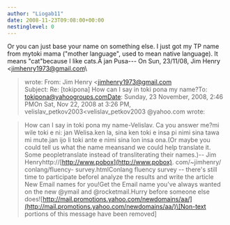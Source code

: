 ```yaml
---
author: "Liogab11"
date: 2008-11-23T09:08:00+00:00
nestinglevel: 0
---
```

Or you can just base your name on something else. I just got my TP name from mytoki mama ("mother language", used to mean native language). It means "cat"because I like cats.Â jan Pusa---
 On Sun, 23/11/08, Jim Henry <[jimhenry1973@gmail.com](mailto://jimhenry1973@gmail.com)\
> wrote:
From: Jim Henry <[jimhenry1973@gmail.com](mailto://jimhenry1973@gmail.com)\
>Subject: Re: \[tokipona\] How can I say in toki pona my name?To: [tokipona@yahoogroups.comDate](mailto://tokipona@yahoogroups.comDate): Sunday, 23 November, 2008, 2:46 PMOn Sat, Nov 22, 2008 at 3:26 PM, velislav\_petkov2003<velislav\_petkov2003 @yahoo.com
> wrote:

> How can I say in toki pona my name-Velislav. Ca you answer me?mi wile toki e ni: jan Welisa.ken la, sina ken toki e insa pi nimi sina tawa mi mute.jan ijo li toki ante e nimi sina lon insa ona.(Or maybe you could tell us what the name meansand we could help translate it. Some peopletranslate instead of transliterating their names.)--
Jim Henryhttp://[http://www.pobox](http://www.pobox). com/~jimhenry/ conlang/fluency- survey.htmlConlang fluency survey --
 there's still time to participate beforeI analyze the results and write the article New Email names for you!Get the Email name you've always wanted on the new @ymail and @rocketmail.Hurry before someone else does![http://mail.promotions.yahoo.com/newdomains/aa/](http://mail.promotions.yahoo.com/newdomains/aa/)\[Non-text portions of this message have been removed\]